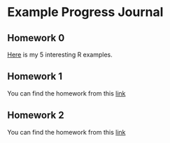 # Example Progress Journal

## Homework 0

[Here](Homework/HW0/Examples.html) is my 5 interesting R examples.

## Homework 1

You can find the homework from this [link](Homework/HW1/Sport-Forcasting.html)

## Homework 2

You can find the homework from this [link](Homework/HW2/PCA-uWaveGestureLibrary.html)
